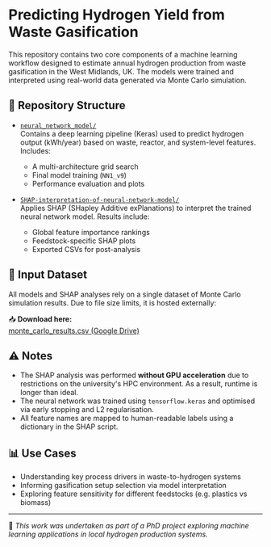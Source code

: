 # Predicting Hydrogen Yield from Waste Gasification

This repository contains two core components of a machine learning workflow designed to estimate annual hydrogen production from waste gasification in the West Midlands, UK. The models were trained and interpreted using real-world data generated via Monte Carlo simulation.

## 🔧 Repository Structure

- [`neural_network_model/`](neural_network_model/)  
  Contains a deep learning pipeline (Keras) used to predict hydrogen output (kWh/year) based on waste, reactor, and system-level features. Includes:
  - A multi-architecture grid search
  - Final model training (`NN1_v9`)
  - Performance evaluation and plots

- [`SHAP-interpretation-of-neural-network-model/`](SHAP-interpretation-of-neural-network-model/)  
  Applies SHAP (SHapley Additive exPlanations) to interpret the trained neural network model. Results include:
  - Global feature importance rankings
  - Feedstock-specific SHAP plots
  - Exported CSVs for post-analysis

## 📁 Input Dataset

All models and SHAP analyses rely on a single dataset of Monte Carlo simulation results. Due to file size limits, it is hosted externally:

📥 **Download here:**  
[monte_carlo_results.csv (Google Drive)](https://drive.google.com/file/d/1QC4NEzxX6meGtlOzFXlOSM6yGl36gKOc/view?usp=drive_link)

## ⚠️ Notes

- The SHAP analysis was performed **without GPU acceleration** due to restrictions on the university's HPC environment. As a result, runtime is longer than ideal.
- The neural network was trained using `tensorflow.keras` and optimised via early stopping and L2 regularisation.
- All feature names are mapped to human-readable labels using a dictionary in the SHAP script.

## 📊 Use Cases

- Understanding key process drivers in waste-to-hydrogen systems
- Informing gasification setup selection via model interpretation
- Exploring feature sensitivity for different feedstocks (e.g. plastics vs biomass)

---

📌 _This work was undertaken as part of a PhD project exploring machine learning applications in local hydrogen production systems._

